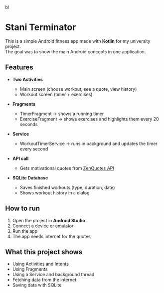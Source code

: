 bl
# Stani Terminator

This is a simple Android fitness app made with **Kotlin** for my university project.  
The goal was to show the main Android concepts in one application.

## Features
- **Two Activities**
    - Main screen (choose workout, see a quote, view history)
    - Workout screen (timer + exercises)

- **Fragments**
    - TimerFragment → shows a running timer
    - ExerciseFragment → shows exercises and highlights them every 20 seconds

- **Service**
    - WorkoutTimerService → runs in background and updates the timer every second

- **API call**
    - Gets motivational quotes from [ZenQuotes API](https://zenquotes.io/api/random)

- **SQLite Database**
    - Saves finished workouts (type, duration, date)
    - Shows workout history in a dialog

## How to run
1. Open the project in **Android Studio**
2. Connect a device or emulator
3. Run the app
4. The app needs internet for the quotes

## What this project shows
- Using Activities and Intents
- Using Fragments
- Using a Service and background thread
- Fetching data from the internet
- Saving data with SQLite  

